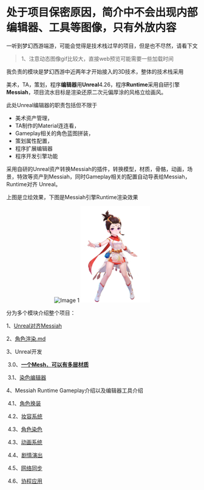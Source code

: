 # 处于项目保密原因，简介中不会出现内部编辑器、工具等图像，只有外放内容



一听到梦幻西游端游，可能会觉得是技术栈过早的项目，但是也不尽然，请看下文

> 1、注意动态图像gif比较大，直接web预览可能需要一些加载时间 



我负责的模块是梦幻西游中近两年才开始接入的3D技术，整体的技术栈采用

美术，TA，策划，程序**编辑器**用**Unreal**4.26，程序**Runtime**采用自研引擎**Messiah**，项目流水目标是渲染还原二次元偏厚涂的风格立绘画风。

此处Unreal编辑器的职责包括但不限于

* 美术资产管理，
* TA制作的Material连连看，
* Gameplay相关的角色蓝图拼装，
* 策划属性配置，
* 程序扩展编辑器
* 程序开发引擎功能

采用自研的Unreal资产转换Messiah的插件，转换模型，材质，骨骼，动画，场景，特效等资产到Messiah，同时Gameplay相关的配置自动导表给Messiah，Runtime对齐 Unreal。

上图是立绘效果，下图是Messiah引擎Runtime渲染效果

<p style="text-align: center;">
      <img src="项目简介.assets/POPO-20240908-114057.png" alt="Image 1" style="display: inline-block; max-width: 30%;">
      <img src="项目简介.assets/POPO-20240908-115847.png" alt="Image 1" style="display: inline-block; max-width: 36%;">

分为多个模块介绍整个项目：

1、[Unreal对齐Messiah](Unreal对齐Messiah.md)

2、[角色渲染.md](角色渲染.md )

3、Unreal开发

​	3.0、[**一个Mesh**，**可以有多层材质**](UShellComponent.md)

​	3.1、[染色编辑器](工具/染色编辑器.md)

4、Messiah Runtime Gameplay介绍以及编辑器工具介绍

​	4.1、[角色换装](Gameplay/角色换装.md)

​	4.2、[妆容系统](Gameplay/妆容系统.md)

​	4.3、[角色染色](Gameplay/角色染色.md)

​	4.3、[动画系统](Gameplay/动画系统.md)

​	4.4、[剧情演出](Gameplay/剧情演出.md)

​	4.5、[网络同步](Gameplay/网络同步.md)

​	4.6、[协程应用](Gameplay/协程应用.md)



